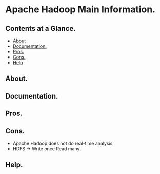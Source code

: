 # Apache Hadoop Main Information.





## Contents at a Glance.
* [About](#about)
* [Documentation.](#documentation)
* [Pros.](#pros)
* [Cons.](#cons)
* [Help](#help)





## About.





## Documentation.





## Pros.





## Cons.
* Apache Hadoop does not do real-time analysis.
* HDFS -> Write once Read many.





## Help.
